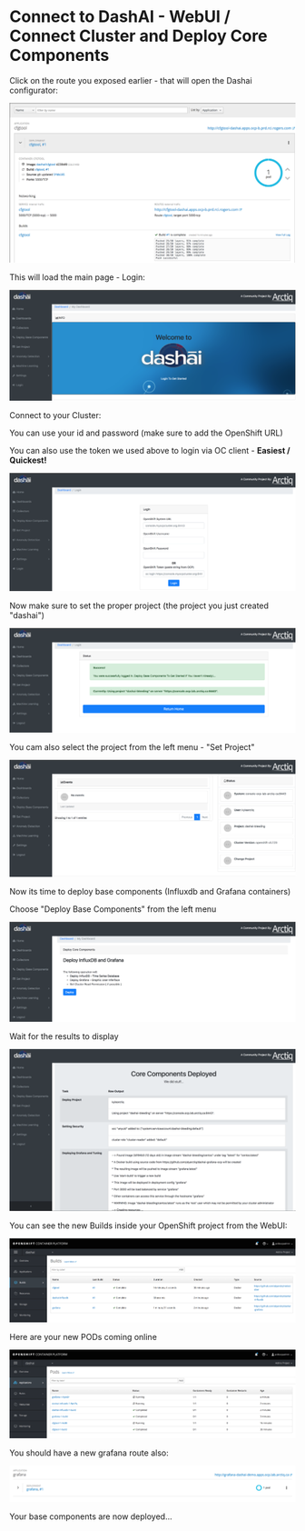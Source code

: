 # Connect to DashAI - WebUI / Connect Cluster and Deploy Core Components

Click on the route you exposed earlier - that will open the Dashai configurator:

![](../images/Screenshot_2018-02-12_14.14.01.png)

This will load the main page - Login:

![](../images/Screenshot_2018-03-18_14.49.40.png)

Connect to your Cluster:

You can use your id and password (make sure to add the OpenShift URL)

You can also use the token we used above to login via OC client - **Easiest / Quickest!**

![](../images/Screenshot_2018-03-18_14.49.53.png)

Now make sure to set the proper project (the project you just created "dashai")

![](../images/Screenshot_2018-03-18_14.52.54.png)

You cam also select the project from the left menu - "Set Project"

![](../images/Screenshot_2018-03-18_14.55.30.png)

Now its time to deploy base components (Influxdb and Grafana containers)

Choose "Deploy Base Components" from the left menu

![](../images/Screenshot_2018-03-18_14.57.08.png)

Wait for the results to display

![](../images/Screenshot_2018-03-18_14.58.08.png)

You can see the new Builds inside your OpenShift project from the WebUI:

![](../images/Screenshot_2018-02-12_14.28.04.png)

Here are your new PODs coming online

![](../images/Screenshot_2018-02-12_14.28.14.png)

You should have a new grafana route also:

![](../images/Screenshot2018-04-2422.42.43.png)

Your base components are now deployed...
